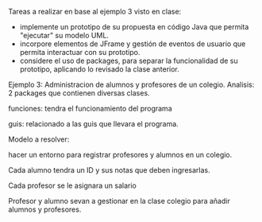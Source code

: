 Tareas a realizar en base al ejemplo 3 visto en clase:

- implemente un prototipo de su propuesta en código Java que permita "ejecutar" su modelo UML.
- incorpore elementos de JFrame y gestión de eventos de usuario que permita interactuar con su prototipo.
- considere el uso de packages, para separar la funcionalidad de su prototipo, aplicando lo revisado la clase anterior.

Ejemplo 3: Administracion de alumnos y profesores de un colegio.
Analisis:
2 packages que contienen diversas clases.

funciones: tendra el funcionamiento del programa

guis: relacionado a las guis que llevara el programa.

Modelo a resolver:

hacer un entorno para registrar profesores y alumnos en un colegio.

Cada alumno tendra un ID y sus notas que deben ingresarlas.

Cada profesor se le asignara un salario

Profesor y alumno sevan a gestionar en la clase colegio para añadir alumnos y profesores.